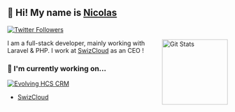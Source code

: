 ## 🥷 Hi! My name is [Nicolas](https://twitter.com/baud_nicolas)

<p>
  <a href="https://twitter.com/baud_nicolas">
    <img alt="Twitter Followers" src="https://img.shields.io/twitter/follow/baud_nicolas?style=for-the-badge&logo=twitter&color=00ACEE">
  </a>
</p>

<a href="https://github.com/bezhanSalleh"><img alt="Git Stats" src="https://github-readme-stats-bezhansalleh.vercel.app/api?username=nicolasbaud&show_icons=true&count_private=true" align="right" height="150" /></a>


I am a full-stack developer, mainly working with Laravel & PHP. I work at [SwizCloud](https://swizcloud.fr) as an CEO !

### 🔭 I'm currently working on...
[![Evolving HCS CRM](https://github-readme-stats-bezhansalleh.vercel.app/api/pin/?username=nicolasbaud&repo=crm)](https://github.com/nicolasbaud/crm)
- [SwizCloud](https://swizcloud.fr)
